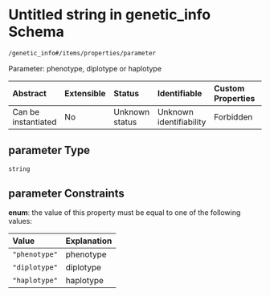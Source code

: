 # Untitled string in genetic\_info Schema

```txt
/genetic_info#/items/properties/parameter
```

Parameter: phenotype, diplotype or haplotype

| Abstract            | Extensible | Status         | Identifiable            | Custom Properties | Additional Properties | Access Restrictions | Defined In                                                                               |
| :------------------ | :--------- | :------------- | :---------------------- | :---------------- | :-------------------- | :------------------ | :--------------------------------------------------------------------------------------- |
| Can be instantiated | No         | Unknown status | Unknown identifiability | Forbidden         | Allowed               | none                | [genetic\_info.schema.json\*](../../out/genetic_info.schema.json "open original schema") |

## parameter Type

`string`

## parameter Constraints

**enum**: the value of this property must be equal to one of the following values:

| Value         | Explanation |
| :------------ | :---------- |
| `"phenotype"` | phenotype   |
| `"diplotype"` | diplotype   |
| `"haplotype"` | haplotype   |
